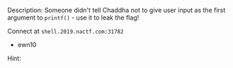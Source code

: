 Description:
Someone didn't tell Chaddha not to give user input as the first argument to `printf()` - use it to leak the flag!

Connect at `shell.2019.nactf.com:31782`

- ewn10

Hint:
